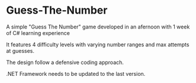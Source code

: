 # Guess-The-Number
A simple "Guess The Number" game developed in an afernoon with 1 week of C# learning experience

It features 4 difficulty levels with varying number ranges and max attempts at guesses.

The design follow a defensive coding approach.

.NET Framework needs to be updated to the last version.
